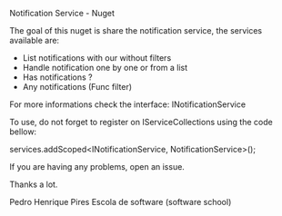 Notification Service - Nuget

The goal of this nuget is share the notification service, the services available are:

* List notifications with our without filters
* Handle notification one by one or from a list
* Has notifications ?
* Any notifications (Func filter)

For more informations check the interface: INotificationService

To use, do not forget to register on IServiceCollections using the code bellow:

services.addScoped<INotificationService, NotificationService>();


If you are having any problems, open an issue.

Thanks a lot.

Pedro Henrique Pires
Escola de software (software school)